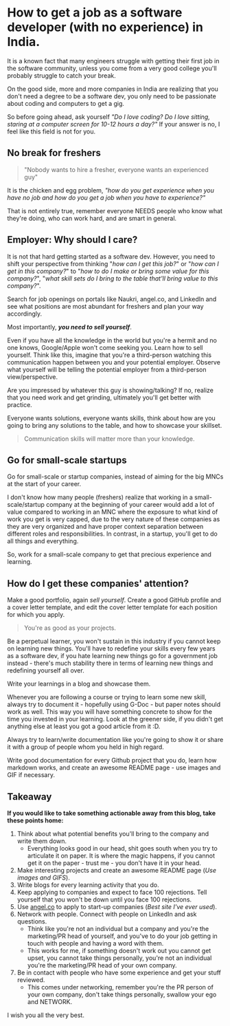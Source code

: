 # How to get a job as a software developer (with no experience) in India.

It is a known fact that many engineers struggle with getting their first job in the software community, unless you come from a very good college you'll probably struggle to catch your break.

On the good side, more and more companies in India are realizing that you don't need a degree to be a software dev, you only need to be passionate about coding and computers to get a gig.

So before going ahead, ask yourself _"Do I love coding? Do I love sitting, staring at a computer screen for 10-12 hours a day?"_ If your answer is no, I feel like this field is not for you.

## No break for freshers

> "Nobody wants to hire a fresher, everyone wants an experienced guy"

It is the chicken and egg problem, _"how do you get experience when you have no job and how do you get a job when you have to experience?"_

That is not entirely true, remember everyone NEEDS people who know what they're doing, who can work hard, and are smart in general.

## Employer: Why should I care?

It is not that hard getting started as a software dev. However, you need to shift your perspective from thinking "_how can I get this job?_" or "_how can I get in this company?_" to "_how to do I make or bring some value for this company?_", "_what skill sets do I bring to the table that'll bring value to this company?_". 

Search for job openings on portals like Naukri, angel.co, and LinkedIn and see what positions are most abundant for freshers and plan your way accordingly.

Most importantly, **_you need to sell yourself_**. 

Even if you have all the knowledge in the world but you're a hermit and no one knows, Google/Apple won't come seeking you. Learn how to sell yourself. Think like this, imagine that you're a third-person watching this communication happen between you and your potential employer. Observe what yourself will be telling the potential employer from a third-person view/perspective. 

Are you impressed by whatever this guy is showing/talking? If no, realize that you need work and get grinding, ultimately you'll get better with practice.

Everyone wants solutions, everyone wants skills, think about how are you going to bring any solutions to the table, and how to showcase your skillset.

> Communication skills will matter more than your knowledge.

## Go for small-scale startups

Go for small-scale or startup companies, instead of aiming for the big MNCs at the start of your career.

I don't know how many people (freshers) realize that working in a small-scale/startup company at the beginning of your career would add a lot of value compared to working in an MNC where the exposure to what kind of work you get is very capped, due to the very nature of these companies as they are very organized and have proper context separation between different roles and responsibilities. In contrast, in a startup, you'll get to do all things and everything.

So, work for a small-scale company to get that precious experience and learning.

## How do I get these companies' attention?

Make a good portfolio, again _sell yourself_. Create a good GitHub profile and a cover letter template, and edit the cover letter template for each position for which you apply.

> You're as good as your projects.

Be a perpetual learner, you won't sustain in this industry if you cannot keep on learning new things. You'll have to redefine your skills every few years as a software dev, if you hate learning new things go for a government job instead - there's much stability there in terms of learning new things and redefining yourself all over. 

Write your learnings in a blog and showcase them. 

Whenever you are following a course or trying to learn some new skill, always try to document it - hopefully using G-Doc - but paper notes should work as well. This way you will have something concrete to show for the time you invested in your learning. Look at the greener side, if you didn't get anything else at least you got a good article from it :D.

Always try to learn/write documentation like you're going to show it or share it with a group of people whom you held in high regard.

Write good documentation for every Github project that you do, learn how markdown works, and create an awesome README page - use images and GIF if necessary.

## Takeaway

**If you would like to take something actionable away from this blog, take these points home:**

1. Think about what potential benefits you'll bring to the company and write them down. 
	* Everything looks good in our head, shit goes south when you try to articulate it on paper. It is where the magic happens, if you cannot get it on the paper - trust me - you don't have it in your head.
2. Make interesting projects and create an awesome README page (*Use images and GIFS*).
3. Write blogs for every learning activity that you do.
4. Keep applying to companies and expect to face 100 rejections. Tell yourself that you won't be down until you face 100 rejections.
5. Use [angel.co](https://angel.co/) to apply to start-up companies (*Best site I've ever used*).
6. Network with people. Connect with people on LinkedIn and ask questions.
	* Think like you're not an individual but a company and you're the marketing/PR head of yourself, and you've to do your job getting in touch with people and having a word with them. 
    * This works for me, if something doesn't work out you cannot get upset, you cannot take things personally, you're not an individual you're the marketing/PR head of your own company.
7. Be in contact with people who have some experience and get your stuff reviewed.
    * This comes under networking, remember you're the PR person of your own company, don't take things personally, swallow your ego and NETWORK.

I wish you all the very best.
